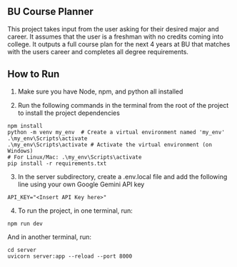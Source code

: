 ## BU Course Planner

This project takes input from the user asking for their desired major and career. It assumes that the user is a freshman with no credits coming into college. It outputs a full course plan for the next 4 years at BU that matches with the users career and completes all degree requirements. 

## How to Run

1) Make sure you have Node, npm, and python all installed

2) Run the following commands in the terminal from the root of the project to install the project dependencies
```console
npm install
python -m venv my_env  # Create a virtual environment named 'my_env'
.\my_env\Scripts\activate
.\my_env\Scripts\activate # Activate the virtual environment (on Windows)
# For Linux/Mac: .\my_env\Scripts\activate
pip install -r requirements.txt
```

3) In the server subdirectory, create a .env.local file and add the following line using your own Google Gemini API key
```code
API_KEY="<Insert API Key here>"
```

4) To run the project, in one terminal, run:
```console
npm run dev
```

And in another terminal, run:
```console
cd server
uvicorn server:app --reload --port 8000
```
